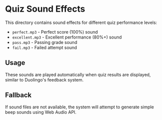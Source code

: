 # Quiz Sound Effects

This directory contains sound effects for different quiz performance levels:

- `perfect.mp3` - Perfect score (100%) sound
- `excellent.mp3` - Excellent performance (80%+) sound  
- `pass.mp3` - Passing grade sound
- `fail.mp3` - Failed attempt sound

## Usage

These sounds are played automatically when quiz results are displayed, similar to Duolingo's feedback system.

## Fallback

If sound files are not available, the system will attempt to generate simple beep sounds using Web Audio API.
